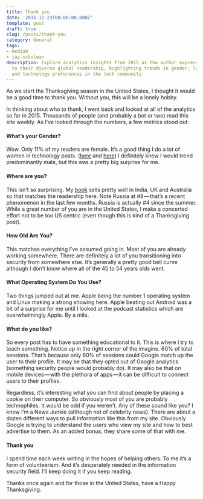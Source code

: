 ```yaml
---
title: Thank you
date: '2015-11-23T00:00:00.000Z'
template: post
draft: true
slug: /posts/thank-you
category: General
tags:
- medium
- jay-schulman
description: Explore analytics insights from 2015 as the author expresses gratitude
  to their diverse global readership, highlighting trends in gender, location, age,
  and technology preferences in the tech community.
---
```

As we start the Thanksgiving season in the United States, I thought it would be a good time to thank you. Without you, this will be a lonely hobby.

In thinking about who to thank, I went back and looked at all of the analytics so far in 2015. Thousands of people (and probably a bot or two) read this site weekly. As I’ve looked through the numbers, a few metrics stood out:

#### What’s your Gender?

Wow. Only 11% of my readers are female. It’s a good thing I do a lot of women in technology posts. ([here](https://www.jayschulman.com/3-infosec-women-on-women-in-security/) and [here](https://www.jayschulman.com/more-advice-on-growing-women-in-security/)) I definitely knew I would trend predominantly male, but this was a pretty big surprise for me.

#### Where are you?

This isn’t so surprising. My [book](https://www.jayschulman.com/go/book/) sells pretty well in India, UK and Australia so that matches the readership here. Note Russia at #8 — that’s a recent phenomenon in the last few months. Russia is actually #4 since the summer. While a great number of you are in the United States, I make a concerted effort not to be too US centric (even though this is kind of a Thanksgiving post).

#### How Old Are You?

This matches everything I’ve assumed going in. Most of you are already working somewhere. There are definitely a lot of you transitioning into security from somewhere else. It’s generally a pretty good bell curve although I don’t know where all of the 45 to 54 years olds went.

#### What Operating System Do You Use?

Two things jumped out at me. Apple being the number 1 operating system and Linux making a strong showing here. Apple beating out Android was a bit of a surprise for me until I looked at the podcast statistics which are overwhelmingly Apple. By a mile.

#### What do you like?

So every post has to have something educational to it. This is where I try to teach something. Notice up in the right corner of the imagine. 60% of total sessions. That’s because only 60% of sessions could Google match up the user to their profile. It may be that they opted out of Google analytics (something security people would probably do). It may also be that on mobile devices — with the plethora of apps — it can be difficult to connect users to their profiles.

Regardless, it’s interesting what you can find about people by placing a cookie on their computer. So obviously most of you are probably technophiles. It would be odd if you weren’t. Any of these sound like you? I know I’m a News Junkie (although not of celebrity news). There are about a dozen different ways to pull information like this from my site. Obviously Google is trying to understand the users who view my site and how to best advertise to them. As an added bonus, they share some of that with me.

#### Thank you

I spend time each week writing in the hopes of helping others. To me it’s a form of volunteerism. And it’s desperately needed in the information security field. I’ll keep doing it if you keep reading.

Thanks once again and for those in the United States, have a Happy Thanksgiving.